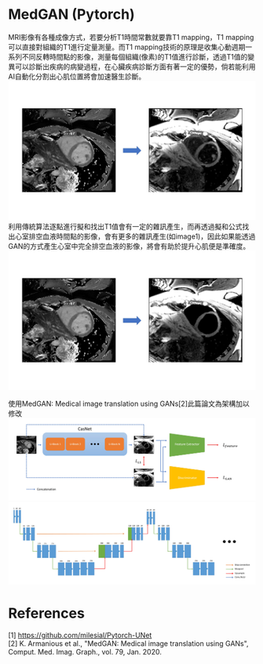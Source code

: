 # MedGAN (Pytorch)  
MRI影像有各種成像方式，若要分析T1時間常數就要靠T1 mapping，T1 mapping可以直接對組織的T1進行定量測量。而T1 mapping技術的原理是收集心動週期一系列不同反轉時間點的影像，測量每個組織(像素)的T1值進行診斷，透過T1值的變異可以診斷出疾病的病變過程，在心臟疾病診斷方面有著一定的優勢，倘若能利用AI自動化分割出心肌位置將會加速醫生診斷。  
![image1](https://github.com/naiyu0609/MedGAN/blob/main/jpg/tra-pass.jpg)  
利用傳統算法逐點進行擬和找出T1值會有一定的雜訊產生，而再透過擬和公式找出心室排空血液時間點的影像，會有更多的雜訊產生(如image1)，因此如果能透過GAN的方式產生心室中完全排空血液的影像，將會有助於提升心肌便是準確度。  
![image2](https://github.com/naiyu0609/MedGAN/blob/main/jpg/gan-pass.jpg)  

使用MedGAN: Medical image translation using GANs[2]此篇論文為架構加以修改
![image3](https://github.com/naiyu0609/MedGAN/blob/main/jpg/架構.JPG)  
![image4](https://github.com/naiyu0609/MedGAN/blob/main/jpg/block構架.jpg)  

# References
[1] https://github.com/milesial/Pytorch-UNet  
[2] K. Armanious et al., "MedGAN: Medical image translation using GANs", Comput. Med. Imag. Graph., vol. 79, Jan. 2020.
